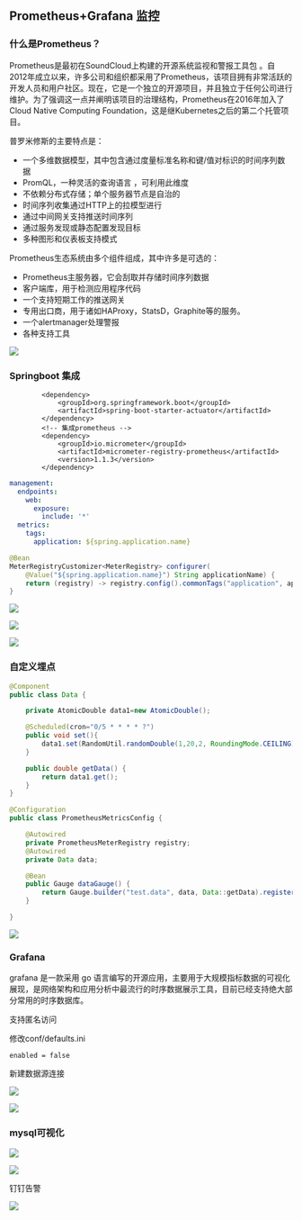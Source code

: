 ## Prometheus+Grafana    监控

### 什么是Prometheus？

Prometheus是最初在SoundCloud上构建的开源系统监视和警报工具包 。自2012年成立以来，许多公司和组织都采用了Prometheus，该项目拥有非常活跃的开发人员和用户社区。现在，它是一个独立的开源项目，并且独立于任何公司进行维护。为了强调这一点并阐明该项目的治理结构，Prometheus在2016年加入了 Cloud Native Computing Foundation，这是继Kubernetes之后的第二个托管项目。

普罗米修斯的主要特点是：

- 一个多维数据模型，其中包含通过度量标准名称和键/值对标识的时间序列数据
- PromQL，一种灵活的查询语言 ，可利用此维度
- 不依赖分布式存储；单个服务器节点是自治的
- 时间序列收集通过HTTP上的拉模型进行
- 通过中间网关支持推送时间序列
- 通过服务发现或静态配置发现目标
- 多种图形和仪表板支持模式

Prometheus生态系统由多个组件组成，其中许多是可选的：

- Prometheus主服务器，它会刮取并存储时间序列数据
- 客户端库，用于检测应用程序代码
- 一个支持短期工作的推送网关
- 专用出口商，用于诸如HAProxy，StatsD，Graphite等的服务。
- 一个alertmanager处理警报
- 各种支持工具

![](https://cdn.jsdelivr.net/gh/yugutou-liu/pic@master/image/1615274791794-image-20210308172423501.png)

### Springboot 集成

```maven
        <dependency>
            <groupId>org.springframework.boot</groupId>
            <artifactId>spring-boot-starter-actuator</artifactId>
        </dependency>
        <!-- 集成prometheus -->
        <dependency>
            <groupId>io.micrometer</groupId>
            <artifactId>micrometer-registry-prometheus</artifactId>
            <version>1.1.3</version>
        </dependency>
```

``` yml
management:
  endpoints:
    web:
      exposure:
        include: '*'
  metrics:
    tags:
      application: ${spring.application.name}
```

```java
@Bean
MeterRegistryCustomizer<MeterRegistry> configurer(
    @Value("${spring.application.name}") String applicationName) {
    return (registry) -> registry.config().commonTags("application", applicationName);
}
```

![](https://files.catbox.moe/6q7a3d.png)

![](https://files.catbox.moe/qk5ru9.png)

![](https://files.catbox.moe/se9qxi.png)

### 自定义埋点

```java
@Component
public class Data {

    private AtomicDouble data1=new AtomicDouble();

    @Scheduled(cron="0/5 * * * * ?")
    public void set(){
        data1.set(RandomUtil.randomDouble(1,20,2, RoundingMode.CEILING));
    }

    public double getData() {
        return data1.get();
    }
}
```

```java
@Configuration
public class PrometheusMetricsConfig {

    @Autowired
    private PrometheusMeterRegistry registry;
    @Autowired
    private Data data;

    @Bean
    public Gauge dataGauge() {
        return Gauge.builder("test.data", data, Data::getData).register(registry);
    }

}
```

![](https://files.catbox.moe/x73dj5.png)

### Grafana

grafana 是一款采用 go 语言编写的开源应用，主要用于大规模指标数据的可视化展现，是网络架构和应用分析中最流行的时序数据展示工具，目前已经支持绝大部分常用的时序数据库。

支持匿名访问

修改conf/defaults.ini    

```
enabled = false
```

新建数据源连接

![](https://files.catbox.moe/kokrec.png)

![](https://files.catbox.moe/um27s2.png)

### mysql可视化

![](https://files.catbox.moe/pf1al6.png)

![](https://files.catbox.moe/ip1qg5.png)

钉钉告警

![](https://files.catbox.moe/3ijp1f.png)



